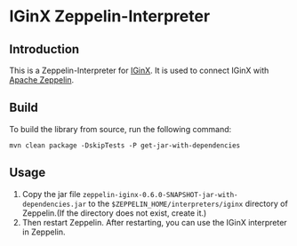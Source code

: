 # IGinX Zeppelin-Interpreter
## Introduction
This is a Zeppelin-Interpreter for [IGinX](https://github.com/IGinX-THU/IGinX). It is used to connect IGinX with [Apache Zeppelin](https://zeppelin.apache.org/).

## Build
To build the library from source, run the following command:
```shell
mvn clean package -DskipTests -P get-jar-with-dependencies
```

## Usage
1. Copy the jar file `zeppelin-iginx-0.6.0-SNAPSHOT-jar-with-dependencies.jar` to the `$ZEPPELIN_HOME/interpreters/iginx` directory of Zeppelin.(If the directory does not exist, create it.)
2. Then restart Zeppelin. After restarting, you can use the IGinX interpreter in Zeppelin.
